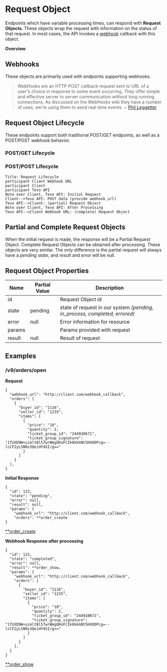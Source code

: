 # Request Object

Endpoints which have variable processing times, can respond with **Request Objects**.  These objects wrap the request with information on the status of that request.  In most cases, the API invokes a [webhook][webhook] callback with this object.

**Overview**

<!-- toc -->

## Webhooks

These objects are primarily used with endpoints supporting webhooks.

>WebHooks are an HTTP POST callback request sent to URL of a user's choice in response to some event occurring. They offer simple and effective server to server communication without long running connections. As discussed on the WebHooks wiki they have a number of uses; we're using them to send real-time events. ~ [Phil Leggetter][webhook]


## Request Object Lifecycle

These endpoints support both traditional POST/GET endpoints, as well as a POST/POST webhook behavior.  

### POST/GET Lifecycle

### POST/POST Lifecycle

```sequence
Title: Request Lifecycle
participant Client Webhook URL
participant Client
participant Tevo API
Note over Client, Tevo API: Initial Request
Client-->Tevo API: POST data (provide webhook_url)
Tevo API-->Client: (partial) Request Object
Note over Client, Tevo API: After Processing
Tevo API-->Client Webhook URL: (complete) Request Object
```

## Partial and Complete Request Objects

When the initial request is made, the response will be a Partial Request Object.
Complete Request Objects can be obtained after processing.
These objects are very similar.
The only difference is the partial request will always have a *pending* *state*, and *result* and *error* will be null.


## Request Object Properties
| Name    | Partial Value | Description                                                               |
|---------|---------------|---------------------------------------------------------------------------|
| id      |               | Request Object id                                                         |
| state   | pending       | state of request in our system *(pending, in_process, completed, errored)* |
| error   | null          | Error information for resource                                             |
| params  |               | Params provided with request                                               |
| result  | null          | Result of request                                                      |

## Examples

### /v9/orders/open

**Request**
```
{
  "webhook_url": "http://client.com/webhook_callback",
  "orders": [
    {
      "buyer_id": "1116",
      "seller_id": "1235",
      "items": [
        {
          "price": "10",
          "quantity": 2,
          "ticket_group_id": "244910671",
          "ticket_group_signature": "1fUXD9W+uimltBl57wrWmgUKoFCIk8kkGNt5HXOOPcg=--lcCF2yLSNRx3QeiHY4SI/g=="
        }
      ]
    }
  ],
}
```

**Initial Response**
```
{
  "id": 123,
  "state": "pending",
  "error": null,
  "result": null,
  "params": {
    "webhook_url": "http://client.com/webhook_callback",
    "orders": **order_create
}
```
[**order_create](https://ticketevolution.atlassian.net/wiki/pages/viewpage.action?pageId=9994275)

**Webhook Response after processing**
```
{
  "id": 123,
  "state": "completed",
  "error": null,
  "result": **order_show,
  "params": {
    "webhook_url": "http://client.com/webhook_callback",
    "orders": [
      {
        "buyer_id": "1116",
        "seller_id": "1235",
        "items": [
          {
            "price": "10",
            "quantity": 2,
            "ticket_group_id": "244910671",
            "ticket_group_signature": "1fUXD9W+uimltBl57wrWmgUKoFCIk8kkGNt5HXOOPcg=--lcCF2yLSNRx3QeiHY4SI/g=="
          }
        ]
      }
    ],
  }
}
```
[**order_show](https://ticketevolution.atlassian.net/wiki/pages/viewpage.action?pageId=4129639)

[webhook]: http://www.programmableweb.com/news/what-are-webhooks-and-how-do-they-enable-real-time-web/2012/01/30